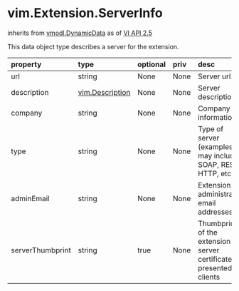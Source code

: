 vim.Extension.ServerInfo
========================
inherits from [vmodl.DynamicData](docs/vmodl.DynamicData.md)
as of [VI API 2.5](vim.version.md#vim.version.version2)


This data object type describes a server for the extension.

| property | type | optional | priv | desc |
|:---------|:-----|:---------|:-----|:-----|
| url | string | None | None | Server url. |
| description | [vim.Description](vim.Description.md "vim.Description") | None | None | Server description. |
| company | string | None | None | Company information. |
| type | string | None | None | Type of server (examples may include SOAP, REST, HTTP, etc.). |
| adminEmail | string | None | None | Extension administrator email addresses. |
| serverThumbprint | string | true | None | Thumbprint of the extension server certificate presented to clients |


